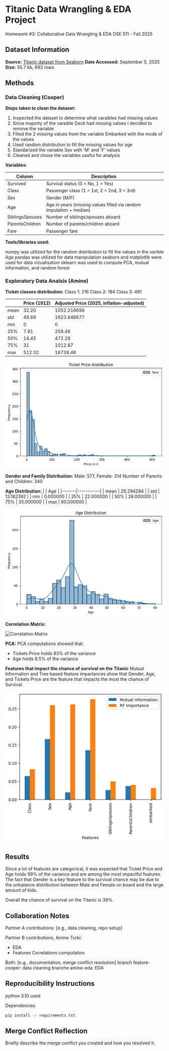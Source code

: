 
# Titanic Data Wrangling & EDA Project
Homework #3: Collaborative Data Wrangling & EDA 
DSE 511 - Fall 2025

## Dataset Information

**Source:** [Titanic dataset from Seaborn](https://github.com/mwaskom/seaborn-data/blob/master/titanic.csv)
**Date Accessed:** September 5, 2025
**Size:** 55.7 kb, 892 rows

## Methods
### Data Cleaning (Cooper)

**Steps taken to clean the dataset:**

1. Inspected the dataset to determine what varaibles had missing values
2. Since majority of the varaible Deck had missing values I decided to remove the variable
3. Filled the 2 missing values from the variable Embarked with the mode of the values
4. Used random distribution to fill the missing values for age
5. Standarized the variable Sex with 'M' and 'F' values
6. Cleaned and chose the variables useful for analysis

**Variables:**

| Column            | Description |
|------------------|-------------|
| Survived          | Survival status (0 = No, 1 = Yes) |
| Class             | Passenger class (1 = 1st, 2 = 2nd, 3 = 3rd) |
| Sex               | Gender (M/F) |
| Age               | Age in years (missing values filled via random imputation + median) |
| SiblingsSpouses   | Number of siblings/spouses aboard |
| ParentsChildren   | Number of parents/children aboard |
| Fare              | Passenger fare |

**Tools/libraries used:** 

numpy was utilized for the random distribution to fill the values in the varible Age
pandas was utilized for data manipulation
seaborn and matplotlib were used for data vizualisation
sklearn was used to compute PCA, mutual information, and random forest


### Exploratory Data Analsis (Amine)
**Ticket classes distribution:** 
Class 1: 216
Class 2: 184
Class 3: 491

|       | Price (1912) | Adjusted Price (2025, inflation-adjusted) |
|-------|--------------|-------------------------------------------|
| mean  | 32.20        | 1052.216696                               |
| std   | 49.69        | 1623.646677                               |
| min   | 0            | 0                                         |
| 25%   | 7.91         | 258.46                                    |
| 50%   | 14.45        | 472.26                                    |
| 75%   | 31           | 1012.87                                   |
| max   | 512.32       | 16739.46                                  |



![Tickets Price Distribution](price_distribution.png)

**Gender and Family Distribution:** 
Male: 577, Female: 314
Number of Parents and Children: 340

**Age Distribution:** 
|       | Age       |
|-------|-----------|
| mean  | 29.294284 |
| std   | 13.182392 |
| min   | 0.000000  |
| 25%   | 22.000000 |
| 50%   | 28.000000 |
| 75%   | 35.000000 |
| max   | 80.000000 |

![Age Distribution](age_distribution.png)

**Correlation Matrix:** 

![Correlation Matrix](Correlation_Matrix.png.png)

**PCA:** 
PCA computations showed that: 
 - Tickets Price holds 93% of the variance
 - Age holds 6.5% of the variance

**Features that impact the chance of survival on the Titanic** 
Mutual Information and Tree based feature impartances show that Gender, Age, and Tickets Price are the feature that impacts the most the chance of Survival

![Features Importances](feature_importances.png)


## Results
Since a lot of features are categorical, it was expected that Ticket Price and Age holds 99% of the variance and are among the most impactful features. The fact that Gender is a key feature to the survival chance may be due to the unbalance distribution between Male and Female on board and the large amount of kids. 

Overall the chance of survival on the Titanic is 38%. 

## Collaboration Notes
Partner A contributions: [e.g., data cleaning, repo setup]

Partner B contributions, Amine Turki: 
 - EDA
 - Features Correlations computation


Both: [e.g., documentation, merge conflict resolution]
branch feature-cooper: data cleaning
branche amine-eda: EDA

## Reproducibility Instructions
python 3.10 used

Dependencies

```bash
pip install -r requirements.txt
```

## Merge Conflict Reflection
Briefly describe the merge conflict you created and how you resolved it.
